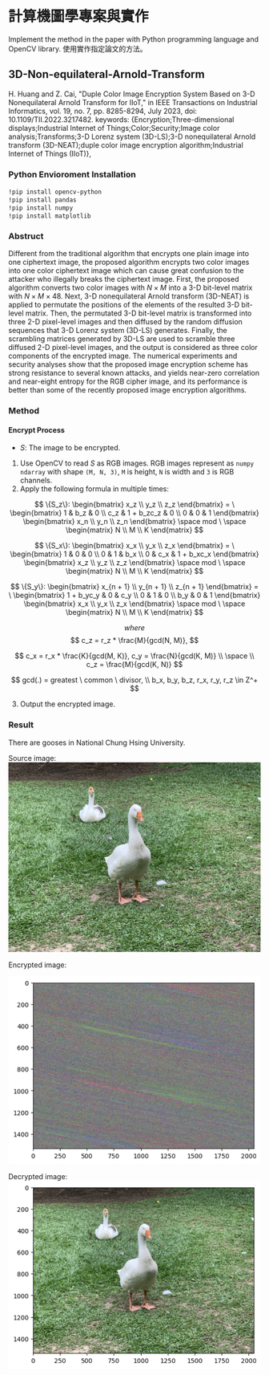 # 計算機圖學專案與實作
Implement the method in the paper with Python programming language and OpenCV library. 使用實作指定論文的方法。

## 3D-Non-equilateral-Arnold-Transform
H. Huang and Z. Cai, "Duple Color Image Encryption System Based on 3-D Nonequilateral Arnold Transform for IIoT," in IEEE Transactions on Industrial Informatics, vol. 19, no. 7, pp. 8285-8294, July 2023, doi: 10.1109/TII.2022.3217482.
keywords: {Encryption;Three-dimensional displays;Industrial Internet of Things;Color;Security;Image color analysis;Transforms;3-D Lorenz system (3D-LS);3-D nonequilateral Arnold transform (3D-NEAT);duple color image encryption algorithm;Industrial Internet of Things (IIoT)},


### Python Envioroment Installation
```
!pip install opencv-python
!pip install pandas
!pip install numpy
!pip install matplotlib
```

### Abstruct
Different from the traditional algorithm that encrypts one plain image into one ciphertext image, the proposed algorithm encrypts two color images into one color ciphertext image which can cause great confusion to the attacker who illegally breaks the ciphertext image. First, the proposed algorithm converts two color images with $N \times M$  into a 3-D bit-level matrix with $N \times M \times 48$. Next, 3-D nonequilateral Arnold transform (3D-NEAT) is applied to permutate the positions of the elements of the resulted 3-D bit-level matrix. Then, the permutated 3-D bit-level matrix is transformed into three 2-D pixel-level images and then diffused by the random diffusion sequences that 3-D Lorenz system (3D-LS) generates. Finally, the scrambling matrices generated by 3D-LS are used to scramble three diffused 2-D pixel-level images, and the output is considered as three color components of the encrypted image. The numerical experiments and security analyses show that the proposed image encryption scheme has strong resistance to several known attacks, and yields near-zero correlation and near-eight entropy for the RGB cipher image, and its performance is better than some of the recently proposed image encryption algorithms.


### Method

#### Encrypt Process
- $S$: The image to be encrypted.

1. Use OpenCV to read $S$ as RGB images. RGB images represent as `numpy ndarray` with shape `(M, N, 3)`, `M` is height, `N` is width and `3` is RGB channels.
2. Apply the following formula in multiple times:

$$
\{S_z\}:
\begin{bmatrix} 
x_z \\
y_z \\
z_z 
\end{bmatrix} 
= \
\begin{bmatrix}
1 & b_z & 0 \\
c_z & 1 + b_zc_z & 0 \\
0 & 0 & 1
\end{bmatrix}
\begin{bmatrix}
x_n \\
y_n \\
z_n 
\end{bmatrix}
\space
mod \
\space
\begin{matrix}
N \\
M \\
K
\end{matrix}
$$

$$
\{S_x\}:
\begin{bmatrix} 
x_x \\
y_x \\
z_x 
\end{bmatrix} 
= \
\begin{bmatrix}
1 & 0 & 0 \\
0 & 1 & b_x \\
0 & c_x & 1 + b_xc_x
\end{bmatrix}
\begin{bmatrix}
x_z \\
y_z \\
z_z 
\end{bmatrix}
\space
mod \
\space
\begin{matrix}
N \\
M \\
K
\end{matrix}
$$

$$
\{S_y\}:
\begin{bmatrix} 
x_{n + 1} \\
y_{n + 1} \\
z_{n + 1} 
\end{bmatrix} 
= \
\begin{bmatrix}
1 + b_yc_y & 0 & c_y \\
0 & 1 & 0 \\
b_y & 0 & 1
\end{bmatrix}
\begin{bmatrix}
x_x \\
y_x \\
z_x 
\end{bmatrix}
\space
mod \
\space
\begin{matrix}
N \\
M \\
K
\end{matrix}
$$

$$
where
$$
$$
c_z = r_z * \frac{M}{gcd(N, M)},
$$

$$
c_x = r_x * \frac{K}{gcd(M, K)}, c_y = \frac{N}{gcd(K, M)} \\ \space \\ c_z = \frac{M}{gcd(K, N)}
$$

$$
gcd(.) = greatest \ common \ divisor, \\ b_x, b_y, b_z, r_x, r_y, r_z \in Z^+
$$

3. Output the encrypted image.

### Result
There are gooses in National Chung Hsing University.

Source image: 
![](test/nchu_goose.jpeg)

Encrypted image:

![](result/goose_encrypted.png)

Decrypted image:
![](result/goose_decrypted.png)
